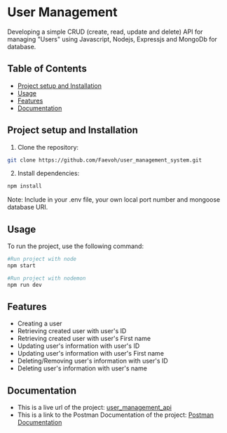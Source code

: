 # User Management
Developing a simple CRUD (create, read, update and delete) API for managing "Users" using Javascript, Nodejs, Expressjs and MongoDb for database.

## Table of Contents
- [Project setup and Installation](#installation)
- [Usage](#usage)
- [Features](#features)
- [Documentation](#documentation)

## Project setup and Installation
1. Clone the repository:
```bash
git clone https://github.com/Faevoh/user_management_system.git
```

2. Install dependencies:
```bash
npm install
```

Note: Include in your .env file, your own local port number and mongoose database URI.

## Usage
To run the project, use the following command:
```bash
#Run project with node
npm start
```
```bash
#Run project with nodemon
npm run dev
```

## Features
- Creating a user
- Retrieving created user with user's ID
- Retrieving created user with user's First name
- Updating user's information with user's ID
- Updating user's information with user's First name
- Deleting/Removing user's information with user's ID
- Deleting user's information with user's name

## Documentation
- This is a live url of the project: [user_management_api](https://user-management-system-1r627f916-faevohs-projects.vercel.app/)
- This is a link to the Postman Documentation of the project: [Postman Documentation]()